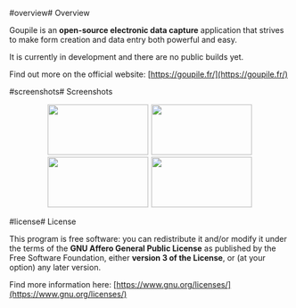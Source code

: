 <!-- Title: koromix.dev — Goupile
     Menu: Goupile
     Created: 2022-05-16 -->

#overview# Overview

Goupile is an **open-source electronic data capture** application that strives to make form creation and data entry both powerful and easy.

It is currently in development and there are no public builds yet.

Find out more on the official website: [https://goupile.fr/](https://goupile.fr/)

#screenshots# Screenshots

<p style="text-align: center;">
    <a href="https://goupile.fr/static/screenshots/editor.webp"><img src="https://goupile.fr/static/screenshots/editor.webp"
                                                                     width="180" height="90" style="border: 1px solid #eee;"/></a>
    <a href="https://goupile.fr/static/screenshots/data.webp"><img src="https://goupile.fr/static/screenshots/data.webp"
                                                                   width="180" height="90" style="border: 1px solid #eee;"/></a>
    <a href="https://goupile.fr/static/screenshots/overview.webp"><img src="https://goupile.fr/static/screenshots/overview.webp"
                                                                       width="180" height="90" style="border: 1px solid #eee;"/></a>
    <a href="https://goupile.fr/static/screenshots/tablet.webp"><img src="https://goupile.fr/static/screenshots/tablet.webp"
                                                                     width="180" height="90" style="border: 1px solid #eee;"/></a>
</p>

#license# License

This program is free software: you can redistribute it and/or modify it under the terms of the **GNU Affero General Public License** as published by the Free Software Foundation, either **version 3 of the License**, or (at your option) any later version.

Find more information here: [https://www.gnu.org/licenses/](https://www.gnu.org/licenses/)
